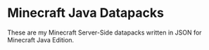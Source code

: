 # Minecraft Java Datapacks
These are my Minecraft Server-Side datapacks written in JSON for Minecraft Java Edition.

